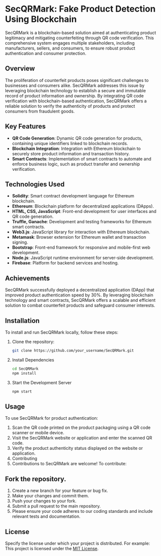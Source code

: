 # SecQRMark: Fake Product Detection Using Blockchain

SecQRMark is a blockchain-based solution aimed at authenticating product legitimacy and mitigating counterfeiting through QR code verification. This comprehensive system engages multiple stakeholders, including manufacturers, sellers, and consumers, to ensure robust product authentication and consumer protection.

## Overview

The proliferation of counterfeit products poses significant challenges to businesses and consumers alike. SecQRMark addresses this issue by leveraging blockchain technology to establish a secure and immutable record of product information and ownership. By integrating QR code verification with blockchain-based authentication, SecQRMark offers a reliable solution to verify the authenticity of products and protect consumers from fraudulent goods.

## Key Features

- **QR Code Generation**: Dynamic QR code generation for products, containing unique identifiers linked to blockchain records.
- **Blockchain Integration**: Integration with Ethereum blockchain to securely store product information and transaction history.
- **Smart Contracts**: Implementation of smart contracts to automate and enforce business logic, such as product transfer and ownership verification.

## Technologies Used

- **Solidity**: Smart contract development language for Ethereum blockchain.
- **Ethereum**: Blockchain platform for decentralized applications (DApps).
- **HTML, CSS, JavaScript**: Front-end development for user interfaces and QR code generation.
- **Truffle, Ganache**: Development and testing frameworks for Ethereum smart contracts.
- **Web3.js**: JavaScript library for interaction with Ethereum blockchain.
- **Metamask**: Browser extension for Ethereum wallet and transaction signing.
- **Bootstrap**: Front-end framework for responsive and mobile-first web development.
- **Node.js**: JavaScript runtime environment for server-side development.
- **Firebase**: Platform for backend services and hosting.

## Achievements

SecQRMark successfully deployed a decentralized application (DApp) that improved product authentication speed by 30%. By leveraging blockchain technology and smart contracts, SecQRMark offers a scalable and efficient solution to combat counterfeit products and safeguard consumer interests.

## Installation

To install and run SecQRMark locally, follow these steps:

1. Clone the repository:
   ```sh
   git clone https://github.com/your_username/SecQRMark.git
2. Install Dependencies

   ```sh
   cd SecQRMark
   npm install
3. Start the Development Server
   ```sh
   npm start
   
## Usage

To use SecQRMark for product authentication:

1. Scan the QR code printed on the product packaging using a QR code scanner or mobile device.
2. Visit the SecQRMark website or application and enter the scanned QR code.
3. Verify the product authenticity status displayed on the website or application.
4. Contributing
5. Contributions to SecQRMark are welcome! To contribute:

## Fork the repository.

1. Create a new branch for your feature or bug fix.
2. Make your changes and commit them.
3. Push your changes to your fork.
4. Submit a pull request to the main repository.
5. Please ensure your code adheres to our coding standards and include relevant tests and documentation.

## License

Specify the license under which your project is distributed. For example:
This project is licensed under the [MIT License](LICENSE).
